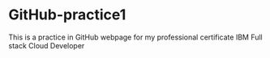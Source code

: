# GitHub-practice1
This is a practice in GitHub webpage for my professional certificate IBM Full stack Cloud Developer
